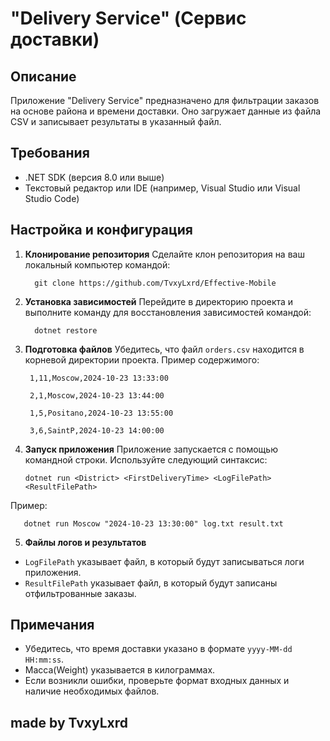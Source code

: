 # "Delivery Service" (Сервис доставки)

## Описание
Приложение "Delivery Service" предназначено для фильтрации заказов на основе района и времени доставки. Оно загружает данные из файла CSV и записывает результаты в указанный файл.

## Требования
- .NET SDK (версия 8.0 или выше)
- Текстовый редактор или IDE (например, Visual Studio или Visual Studio Code)

## Настройка и конфигурация

1. **Клонирование репозитория**
   Сделайте клон репозитория на ваш локальный компьютер командой:

         git clone https://github.com/TvxyLxrd/Effective-Mobile
   
3. **Установка зависимостей**
Перейдите в директорию проекта и выполните команду для восстановления зависимостей командой:

         dotnet restore


5. **Подготовка файлов**
Убедитесь, что файл `orders.csv` находится в корневой директории проекта. Пример содержимого:

        1,11,Moscow,2024-10-23 13:33:00

        2,1,Moscow,2024-10-23 13:44:00

        1,5,Positano,2024-10-23 13:55:00

        3,6,SaintP,2024-10-23 14:00:00


6. **Запуск приложения**
Приложение запускается с помощью командной строки. Используйте следующий синтаксис:

       dotnet run <District> <FirstDeliveryTime> <LogFilePath> <ResultFilePath>
Пример:

       dotnet run Moscow "2024-10-23 13:30:00" log.txt result.txt

5. **Файлы логов и результатов**
- `LogFilePath` указывает файл, в который будут записываться логи приложения.
- `ResultFilePath` указывает файл, в который будут записаны отфильтрованные заказы.

## Примечания
- Убедитесь, что время доставки указано в формате `yyyy-MM-dd HH:mm:ss`.
- Масса(Weight) указывается в килограммах.
- Если возникли ошибки, проверьте формат входных данных и наличие необходимых файлов.

## made by TvxyLxrd

